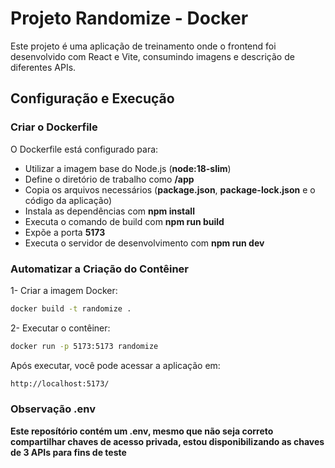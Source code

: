 # Projeto Randomize - Docker

Este projeto é uma aplicação de treinamento onde o frontend foi desenvolvido com React e Vite, consumindo imagens e descrição de diferentes APIs.

## Configuração e Execução

### Criar o Dockerfile

O Dockerfile está configurado para:

- Utilizar a imagem base do Node.js (**node:18-slim**)
- Define o diretório de trabalho como **/app**
- Copia os arquivos necessários (**package.json**, **package-lock.json** e o código da aplicação)
- Instala as dependências com **npm install**
- Executa o comando de build com **npm run build**
- Expõe a porta **5173**
- Executa o servidor de desenvolvimento com **npm run dev**

### Automatizar a Criação do Contêiner

1- Criar a imagem Docker:

```bash
docker build -t randomize .
```

2- Executar o contêiner:

```bash
docker run -p 5173:5173 randomize
```

Após executar, você pode acessar a aplicação em:

```bash
http://localhost:5173/
```

### Observação .env

**Este reposítório contém um .env, mesmo que não seja correto compartilhar chaves de acesso privada,
estou disponibilizando as chaves de 3 APIs para fins de teste**
